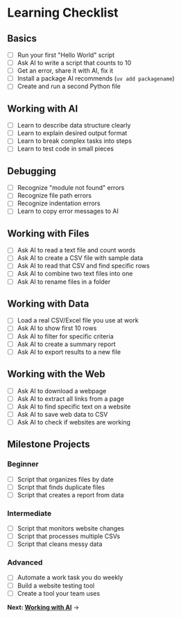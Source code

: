 # Learning Checklist

## Basics

- [ ] Run your first "Hello World" script
- [ ] Ask AI to write a script that counts to 10
- [ ] Get an error, share it with AI, fix it
- [ ] Install a package AI recommends (`uv add packagename`)
- [ ] Create and run a second Python file

## Working with AI

- [ ] Learn to describe data structure clearly
- [ ] Learn to explain desired output format
- [ ] Learn to break complex tasks into steps
- [ ] Learn to test code in small pieces

## Debugging

- [ ] Recognize "module not found" errors
- [ ] Recognize file path errors
- [ ] Recognize indentation errors
- [ ] Learn to copy error messages to AI

## Working with Files

- [ ] Ask AI to read a text file and count words
- [ ] Ask AI to create a CSV file with sample data
- [ ] Ask AI to read that CSV and find specific rows
- [ ] Ask AI to combine two text files into one
- [ ] Ask AI to rename files in a folder

## Working with Data

- [ ] Load a real CSV/Excel file you use at work
- [ ] Ask AI to show first 10 rows
- [ ] Ask AI to filter for specific criteria
- [ ] Ask AI to create a summary report
- [ ] Ask AI to export results to a new file

## Working with the Web

- [ ] Ask AI to download a webpage
- [ ] Ask AI to extract all links from a page
- [ ] Ask AI to find specific text on a website
- [ ] Ask AI to save web data to CSV
- [ ] Ask AI to check if websites are working

## Milestone Projects

### Beginner

- [ ] Script that organizes files by date
- [ ] Script that finds duplicate files
- [ ] Script that creates a report from data

### Intermediate

- [ ] Script that monitors website changes
- [ ] Script that processes multiple CSVs
- [ ] Script that cleans messy data

### Advanced

- [ ] Automate a work task you do weekly
- [ ] Build a website testing tool
- [ ] Create a tool your team uses

**Next: [Working with AI](how-to-use-with-ai.md)** →